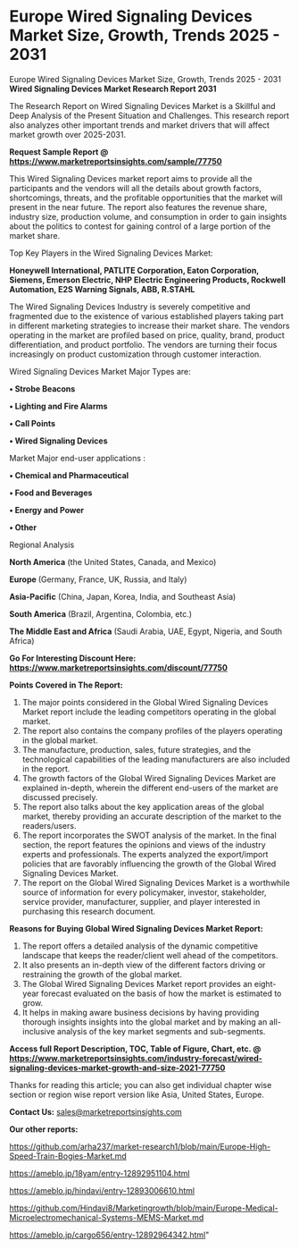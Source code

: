 # Europe Wired Signaling Devices Market Size, Growth, Trends 2025 - 2031
Europe Wired Signaling Devices Market Size, Growth, Trends 2025 - 2031
<strong>Wired Signaling Devices Market Research Report 2031</strong>

The Research Report on Wired Signaling Devices Market is a Skillful and Deep Analysis of the Present Situation and Challenges. This research report also analyzes other important trends and market drivers that will affect market growth over 2025-2031.

<strong>Request Sample Report @ <a href=https://www.marketreportsinsights.com/sample/77750>https://www.marketreportsinsights.com/sample/77750</a></strong>

This Wired Signaling Devices market report aims to provide all the participants and the vendors will all the details about growth factors, shortcomings, threats, and the profitable opportunities that the market will present in the near future. The report also features the revenue share, industry size, production volume, and consumption in order to gain insights about the politics to contest for gaining control of a large portion of the market share.

Top Key Players in the Wired Signaling Devices Market:

<strong>Honeywell International, PATLITE Corporation, Eaton Corporation, Siemens, Emerson Electric, NHP Electric Engineering Products, Rockwell Automation, E2S Warning Signals, ABB, R.STAHL</strong>

The Wired Signaling Devices Industry is severely competitive and fragmented due to the existence of various established players taking part in different marketing strategies to increase their market share. The vendors operating in the market are profiled based on price, quality, brand, product differentiation, and product portfolio. The vendors are turning their focus increasingly on product customization through customer interaction.

Wired Signaling Devices Market Major Types are:

<strong>• Strobe Beacons

• Lighting and Fire Alarms

• Call Points

• Wired Signaling Devices</strong>

Market Major end-user applications :

<strong>• Chemical and Pharmaceutical

• Food and Beverages

• Energy and Power

• Other</strong>

Regional Analysis

</u><strong><b>North America</b></strong> (the United States, Canada, and Mexico)

<strong><b>Europe </b></strong>(Germany, France, UK, Russia, and Italy)

<strong><b>Asia-Pacific</b></strong> (China, Japan, Korea, India, and Southeast Asia)

<strong><b>South America</b></strong> (Brazil, Argentina, Colombia, etc.)

<strong><b>The Middle East and Africa</b></strong> (Saudi Arabia, UAE, Egypt, Nigeria, and South Africa)

<strong>Go For Interesting Discount Here: <a href=https://www.marketreportsinsights.com/discount/77750>https://www.marketreportsinsights.com/discount/77750</a></strong>

<strong>Points Covered in The Report:</strong>
<ol>
  <li>The major points considered in the Global Wired Signaling Devices Market report include the leading competitors operating in the global market.</li>
  <li>The report also contains the company profiles of the players operating in the global market.</li>
  <li>The manufacture, production, sales, future strategies, and the technological capabilities of the leading manufacturers are also included in the report.</li>
  <li>The growth factors of the Global Wired Signaling Devices Market are explained in-depth, wherein the different end-users of the market are discussed precisely.</li>
  <li>The report also talks about the key application areas of the global market, thereby providing an accurate description of the market to the readers/users.</li>
  <li>The report incorporates the SWOT analysis of the market. In the final section, the report features the opinions and views of the industry experts and professionals. The experts analyzed the export/import policies that are favorably influencing the growth of the Global Wired Signaling Devices Market.</li>
  <li>The report on the Global Wired Signaling Devices Market is a worthwhile source of information for every policymaker, investor, stakeholder, service provider, manufacturer, supplier, and player interested in purchasing this research document.</li>
</ol>
<strong>Reasons for Buying Global Wired Signaling Devices Market Report:</strong>

<ol>
  <li>The report offers a detailed analysis of the dynamic competitive landscape that keeps the reader/client well ahead of the competitors.</li>
  <li>It also presents an in-depth view of the different factors driving or restraining the growth of the global market.</li>
  <li>The Global Wired Signaling Devices Market report provides an eight-year forecast evaluated on the basis of how the market is estimated to grow.</li>
  <li>It helps in making aware business decisions by having providing thorough insights insights into the global market and by making an all-inclusive analysis of the key market segments and sub-segments.</li>
</ol>
<strong>Access full Report Description, TOC, Table of Figure, Chart, etc. @ <a href=https://www.marketreportsinsights.com/industry-forecast/wired-signaling-devices-market-growth-and-size-2021-77750>https://www.marketreportsinsights.com/industry-forecast/wired-signaling-devices-market-growth-and-size-2021-77750</a></strong>


Thanks for reading this article; you can also get individual chapter wise section or region wise report version like Asia, United States, Europe.

<strong>Contact Us:</strong>
sales@marketreportsinsights.com

<strong>Our other reports:</strong>

<a href=https://github.com/arha237/market-research1/blob/main/Europe-High-Speed-Train-Bogies-Market.md>https://github.com/arha237/market-research1/blob/main/Europe-High-Speed-Train-Bogies-Market.md</a>

<a href=https://ameblo.jp/18yam/entry-12892951104.html>https://ameblo.jp/18yam/entry-12892951104.html</a>

<a href=https://ameblo.jp/hindavi/entry-12893006610.html>https://ameblo.jp/hindavi/entry-12893006610.html</a>

<a href=https://github.com/Hindavi8/Marketingrowth/blob/main/Europe-Medical-Microelectromechanical-Systems-MEMS-Market.md>https://github.com/Hindavi8/Marketingrowth/blob/main/Europe-Medical-Microelectromechanical-Systems-MEMS-Market.md</a>

<a href=https://ameblo.jp/cargo656/entry-12892964342.html>https://ameblo.jp/cargo656/entry-12892964342.html</a>"
